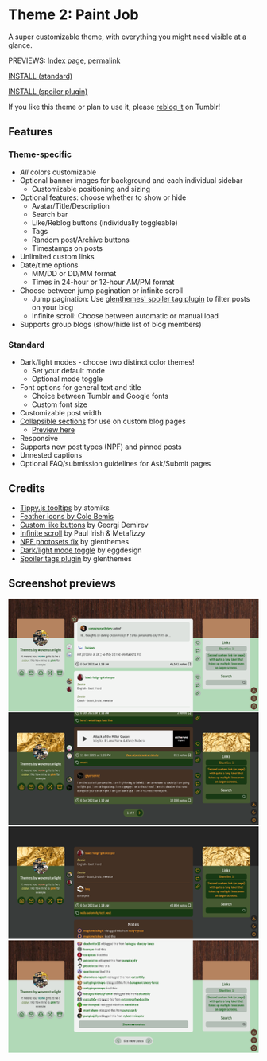 # Theme 2: Paint Job

A super customizable theme, with everything you might need visible at a glance.

PREVIEWS: [Index page](https://starlightpreviews.tumblr.com/theme2), [permalink](https://starlightpreviews.tumblr.com/theme2/permalink)

[INSTALL (standard)](https://raw.githubusercontent.com/wovenstarlight/tumblr-themes/main/theme2/theme2.html)

[INSTALL (spoiler plugin)](https://raw.githubusercontent.com/wovenstarlight/tumblr-themes/main/theme2/theme2spoilers.html)

If you like this theme or plan to use it, please [reblog it](https://starlightthemes.tumblr.com/post/664789392768008192/theme-2-paint-job) on Tumblr!

## Features
### Theme-specific
- *All* colors customizable
- Optional banner images for background and each individual sidebar
	- Customizable positioning and sizing
- Optional features: choose whether to show or hide
	- Avatar/Title/Description
	- Search bar
	- Like/Reblog buttons (individually toggleable)
	- Tags
	- Random post/Archive buttons
	- Timestamps on posts
- Unlimited custom links
- Date/time options
	- MM/DD or DD/MM format
	- Times in 24-hour or 12-hour AM/PM format
- Choose between jump pagination or infinite scroll
	- Jump pagination: Use [glenthemes' spoiler tag plugin](https://glenthemes.tumblr.com/spoilertags) to filter posts on your blog
	- Infinite scroll: Choose between automatic or manual load
- Supports group blogs (show/hide list of blog members)

### Standard
- Dark/light modes - choose two distinct color themes!
	- Set your default mode
	- Optional mode toggle
- Font options for general text and title
	- Choice between Tumblr and Google fonts
	- Custom font size
- Customizable post width
- [Collapsible sections](https://wovenstarlight.github.io/tumblr-themes/collapsibles/) for use on custom blog pages
	- [Preview here](https://starlightpreviews.tumblr.com/theme2/collapsibles)
- Responsive
- Supports new post types (NPF) and pinned posts
- Unnested captions
- Optional FAQ/submission guidelines for Ask/Submit pages

## Credits
- [Tippy.js tooltips](https://atomiks.github.io/tippyjs) by atomiks
- [Feather icons by Cole Bemis](https://feathericons.com/)
- [Custom like buttons](https://demirev.cubthemes.com/post/106345243051/changing-like-and-reblog-button-colors-revisited) by Georgi Demirev
- [Infinite scroll](https://infinite-scroll.com/) by Paul Irish & Metafizzy
- [NPF photosets fix](https://glenthemes.tumblr.com/post/659034084446748672/npf-images-v3) by glenthemes
- [Dark/light mode toggle](https://eggdesign.tumblr.com/post/186889223257/day-night-mode-tutorial-after-featuring-a) by eggdesign
- [Spoiler tags plugin](https://glenthemes.tumblr.com/spoilertags) by glenthemes

## Screenshot previews
![Screenshot of a Tumblr blog on the home page. It has posts in the center, blog information to the left, and links & search to the right. It's set to light mode in mint green, off-white, and brown colors. The page has a background of dark brown wood.](https://github.com/wovenstarlight/tumblr-themes/blob/main/theme2/theme2_screenshot1light.png?raw=true)
![Screenshot of the home page, now scrolled to the bottom. The page navigation is visible below the posts, showing the total number of pages and a next page button. The blog has been changed to the dark theme, in dark green, black, and gold colors. The background is black instead of having the wood background, and the sidebars have accent images of gold foil.](https://github.com/wovenstarlight/tumblr-themes/blob/main/theme2/theme2_screenshot1dark.png?raw=true)
![Dark mode screenshot of a post permalink page. The notes section is visible just below the post.](https://github.com/wovenstarlight/tumblr-themes/blob/main/theme2/theme2_screenshot2dark.png?raw=true)
![Screenshot of the same permalink page, now on light mode and scrolled to the bottom. At the bottom of the notes section is a Load more notes button. The navigation below the post and notes area now reads Show more posts, with links to the next and previous posts.](https://github.com/wovenstarlight/tumblr-themes/blob/main/theme2/theme2_screenshot2light.png?raw=true)
